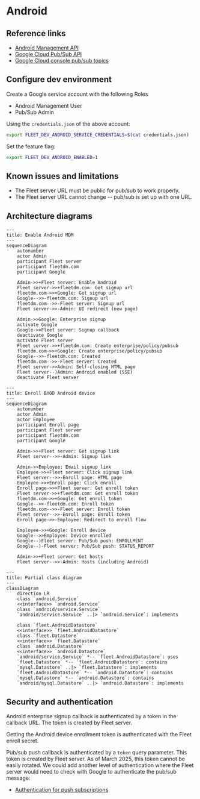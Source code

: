 # Android

## Reference links
- [Android Management API](https://developers.google.com/android/management/reference/rest)
- [Google Cloud Pub/Sub API](https://cloud.google.com/pubsub/docs/reference/rest)
- [Google Cloud console pub/sub topics](https://console.cloud.google.com/cloudpubsub/topic/list)

## Configure dev environment

Create a Google service account with the following Roles
- Android Management User
- Pub/Sub Admin

Using the `credentials.json` of the above account:
```bash
export FLEET_DEV_ANDROID_SERVICE_CREDENTIALS=$(cat credentials.json)
```

Set the feature flag:
```bash
export FLEET_DEV_ANDROID_ENABLED=1
```

## Known issues and limitations
- The Fleet server URL must be public for pub/sub to work properly.
- The Fleet server URL cannot change -- pub/sub is set up with one URL.

## Architecture diagrams

```mermaid
---
title: Enable Android MDM
---
sequenceDiagram
    autonumber
    actor Admin
    participant Fleet server
    participant fleetdm.com
    participant Google

    Admin->>+Fleet server: Enable Android
    Fleet server->>+fleetdm.com: Get signup url
    fleetdm.com->>+Google: Get signup url
    Google-->>-fleetdm.com: Signup url
    fleetdm.com-->>-Fleet server: Signup url
    Fleet server->>-Admin: UI redirect (new page)

    Admin->>Google: Enterprise signup
    activate Google
    Google->>Fleet server: Signup callback
    deactivate Google
    activate Fleet server
    Fleet server->>+fleetdm.com: Create enterprise/policy/pubsub
    fleetdm.com->>+Google: Create enterprise/policy/pubsub
    Google-->>-fleetdm.com: Created
    fleetdm.com-->>-Fleet server: Created
    Fleet server->>Admin: Self-closing HTML page
    Fleet server--)Admin: Android enabled (SSE)
    deactivate Fleet server
```

```mermaid
---
title: Enroll BYOD Android device
---
sequenceDiagram
    autonumber
    actor Admin
    actor Employee
    participant Enroll page
    participant Fleet server
    participant fleetdm.com
    participant Google

    Admin->>+Fleet server: Get signup link
    Fleet server-->>-Admin: Signup link

    Admin->>Employee: Email signup link
    Employee->>+Fleet server: Click signup link
    Fleet server-->>-Enroll page: HTML page
    Employee->>+Enroll page: Click enroll
    Enroll page->>+Fleet server: Get enroll token
    Fleet server->>+fleetdm.com: Get enroll token
    fleetdm.com->>+Google: Get enroll token
    Google-->>-fleetdm.com: Enroll token
    fleetdm.com-->>-Fleet server: Enroll token
    Fleet server-->>-Enroll page: Enroll token
    Enroll page->>-Employee: Redirect to enroll flow

    Employee->>+Google: Enroll device
    Google-->>Employee: Device enrolled
    Google--)Fleet server: Pub/Sub push: ENROLLMENT
    Google--)-Fleet server: Pub/Sub push: STATUS_REPORT

    Admin->>+Fleet server: Get hosts
    Fleet server-->>-Admin: Hosts (including Android)
```

```mermaid
---
title: Partial class diagram
---
classDiagram
    direction LR
    class `android.Service`
    <<interface>> `android.Service`
    class `android/service.Service`
    `android/service.Service` ..|> `android.Service`: implements

    class `fleet.AndroidDatastore`
    <<interface>> `fleet.AndroidDatastore`
    class `fleet.Datastore`
    <<interface>> `fleet.Datastore`
    class `android.Datastore`
    <<interface>> `android.Datastore`
    `android/service.Service` *-- `fleet.AndroidDatastore`: uses
    `fleet.Datastore` *-- `fleet.AndroidDatastore`: contains
    `mysql.Datastore` ..|> `fleet.Datastore`: implements
    `fleet.AndroidDatastore` *-- `android.Datastore`: contains
    `mysql.Datastore` *-- `android.Datastore`: contains
    `android/mysql.Datastore` ..|> `android.Datastore`: implements
```

## Security and authentication

Android enterprise signup callback is authenticated by a token in the callback URL. The token is created by Fleet server.

Getting the Android device enrollment token is authenticated with the Fleet enroll secret.

Pub/sub push callback is authenticated by a `token` query parameter. This token is created by Fleet server. As of March 2025, this token cannot be easily rotated. We could add another level of authentication where the Fleet server would need to check with Google to authenticate the pub/sub message:
- [Authentication for push subscriptions](https://cloud.google.com/pubsub/docs/authenticate-push-subscriptions)
